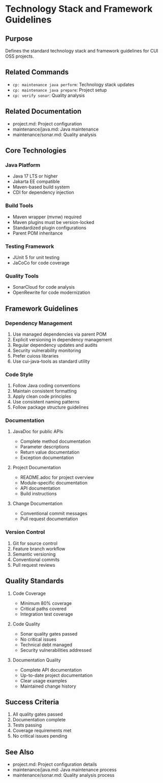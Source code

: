 # Technology Stack and Framework Guidelines

## Purpose
Defines the standard technology stack and framework guidelines for CUI OSS projects.

## Related Commands
- `cp: maintenance java perform`: Technology stack updates
- `cp: maintenance java prepare`: Project setup
- `cp: verify sonar`: Quality analysis

## Related Documentation
- project.md: Project configuration
- maintenance/java.md: Java maintenance
- maintenance/sonar.md: Quality analysis

## Core Technologies

### Java Platform
- Java 17 LTS or higher
- Jakarta EE compatible
- Maven-based build system
- CDI for dependency injection

### Build Tools
- Maven wrapper (mvnw) required
- Maven plugins must be version-locked
- Standardized plugin configurations
- Parent POM inheritance

### Testing Framework
- JUnit 5 for unit testing
- JaCoCo for code coverage

### Quality Tools
- SonarCloud for code analysis
- OpenRewrite for code modernization

## Framework Guidelines

### Dependency Management
1. Use managed dependencies via parent POM
2. Explicit versioning in dependency management
3. Regular dependency updates and audits
4. Security vulnerability monitoring
5. Prefer cuioss libraries
6. Use cui-java-tools as standard utility

### Code Style
1. Follow Java coding conventions
2. Maintain consistent formatting
3. Apply clean code principles
4. Use consistent naming patterns
5. Follow package structure guidelines

### Documentation
1. JavaDoc for public APIs
   - Complete method documentation
   - Parameter descriptions
   - Return value documentation
   - Exception documentation

2. Project Documentation
   - README.adoc for project overview
   - Module-specific documentation
   - API documentation
   - Build instructions

3. Change Documentation
   - Conventional commit messages
   - Pull request documentation

### Version Control
1. Git for source control
2. Feature branch workflow
3. Semantic versioning
4. Conventional commits
5. Pull request reviews

## Quality Standards
1. Code Coverage
   - Minimum 80% coverage
   - Critical paths covered
   - Integration test coverage

2. Code Quality
   - Sonar quality gates passed
   - No critical issues
   - Technical debt managed
   - Security vulnerabilities addressed

3. Documentation Quality
   - Complete API documentation
   - Up-to-date project documentation
   - Clear usage examples
   - Maintained change history

## Success Criteria
1. All quality gates passed
2. Documentation complete
3. Tests passing
4. Coverage requirements met
5. No critical issues pending

## See Also
- project.md: Project configuration details
- maintenance/java.md: Java maintenance process
- maintenance/sonar.md: Quality analysis process